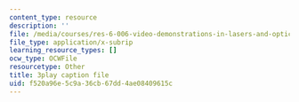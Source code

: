 ```yaml
---
content_type: resource
description: ''
file: /media/courses/res-6-006-video-demonstrations-in-lasers-and-optics-spring-2008/f520a96e5c9a36cb67dd4ae08409615c_ArW8jbDPhcs.srt
file_type: application/x-subrip
learning_resource_types: []
ocw_type: OCWFile
resourcetype: Other
title: 3play caption file
uid: f520a96e-5c9a-36cb-67dd-4ae08409615c
---
```

